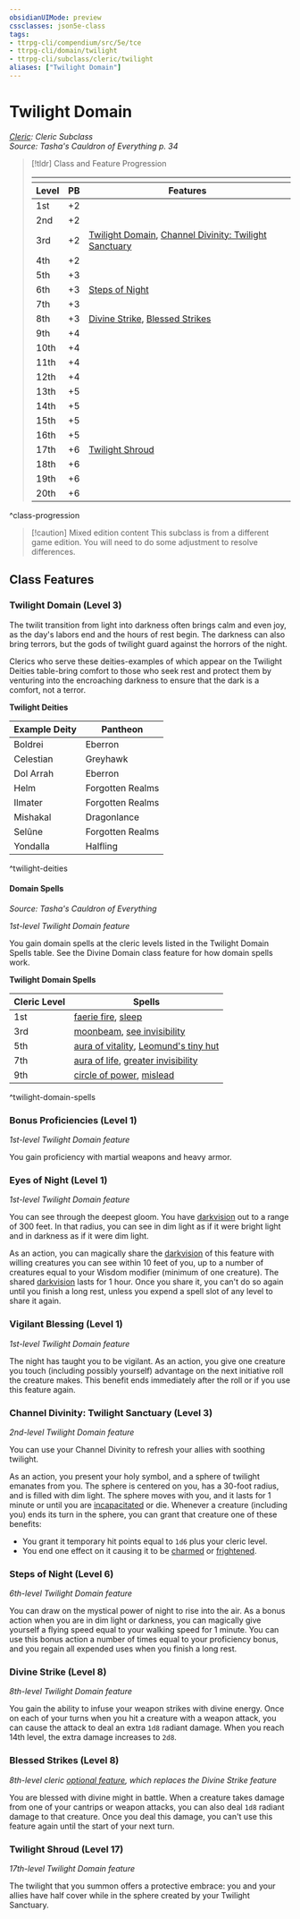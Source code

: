 ```yaml
---
obsidianUIMode: preview
cssclasses: json5e-class
tags:
- ttrpg-cli/compendium/src/5e/tce
- ttrpg-cli/domain/twilight
- ttrpg-cli/subclass/cleric/twilight
aliases: ["Twilight Domain"]
---
```

# Twilight Domain
*[Cleric](./cleric-xphb.md): Cleric Subclass*  
*Source: Tasha's Cauldron of Everything p. 34*  

> [!tldr] Class and Feature Progression
> 
> <table class="class-progression">
> <thead>
> <tr><th colspan='3'></th></tr>
> <tr class="class-progression"><th class"level">Level</th><th class"pb">PB</th><th class"feature">Features</th></tr>
> </thead><tbody>
> <tr class="class-progression"><td class"level">1st</td><td class"pb">+2</td><td class"feature"></td></tr>
> <tr class="class-progression"><td class"level">2nd</td><td class"pb">+2</td><td class"feature"></td></tr>
> <tr class="class-progression"><td class"level">3rd</td><td class"pb">+2</td><td class"feature"><a href='#Twilight Domain (Level 3)' class='internal-link'>Twilight Domain</a>, <a href='#Channel Divinity: Twilight Sanctuary (Level 3)' class='internal-link'>Channel Divinity: Twilight Sanctuary</a></td></tr>
> <tr class="class-progression"><td class"level">4th</td><td class"pb">+2</td><td class"feature"></td></tr>
> <tr class="class-progression"><td class"level">5th</td><td class"pb">+3</td><td class"feature"></td></tr>
> <tr class="class-progression"><td class"level">6th</td><td class"pb">+3</td><td class"feature"><a href='#Steps of Night (Level 6)' class='internal-link'>Steps of Night</a></td></tr>
> <tr class="class-progression"><td class"level">7th</td><td class"pb">+3</td><td class"feature"></td></tr>
> <tr class="class-progression"><td class"level">8th</td><td class"pb">+3</td><td class"feature"><a href='#Divine Strike (Level 8)' class='internal-link'>Divine Strike</a>, <a href='#Blessed Strikes (Level 8)' class='internal-link'>Blessed Strikes</a></td></tr>
> <tr class="class-progression"><td class"level">9th</td><td class"pb">+4</td><td class"feature"></td></tr>
> <tr class="class-progression"><td class"level">10th</td><td class"pb">+4</td><td class"feature"></td></tr>
> <tr class="class-progression"><td class"level">11th</td><td class"pb">+4</td><td class"feature"></td></tr>
> <tr class="class-progression"><td class"level">12th</td><td class"pb">+4</td><td class"feature"></td></tr>
> <tr class="class-progression"><td class"level">13th</td><td class"pb">+5</td><td class"feature"></td></tr>
> <tr class="class-progression"><td class"level">14th</td><td class"pb">+5</td><td class"feature"></td></tr>
> <tr class="class-progression"><td class"level">15th</td><td class"pb">+5</td><td class"feature"></td></tr>
> <tr class="class-progression"><td class"level">16th</td><td class"pb">+5</td><td class"feature"></td></tr>
> <tr class="class-progression"><td class"level">17th</td><td class"pb">+6</td><td class"feature"><a href='#Twilight Shroud (Level 17)' class='internal-link'>Twilight Shroud</a></td></tr>
> <tr class="class-progression"><td class"level">18th</td><td class"pb">+6</td><td class"feature"></td></tr>
> <tr class="class-progression"><td class"level">19th</td><td class"pb">+6</td><td class"feature"></td></tr>
> <tr class="class-progression"><td class"level">20th</td><td class"pb">+6</td><td class"feature"></td></tr>
> </tbody></table>

^class-progression


> [!caution] Mixed edition content
> This subclass is from a different game edition. You will need to do some adjustment to resolve differences.

## Class Features

### Twilight Domain (Level 3)

The twilit transition from light into darkness often brings calm and even joy, as the day's labors end and the hours of rest begin. The darkness can also bring terrors, but the gods of twilight guard against the horrors of the night.

Clerics who serve these deities-examples of which appear on the Twilight Deities table-bring comfort to those who seek rest and protect them by venturing into the encroaching darkness to ensure that the dark is a comfort, not a terror.

**Twilight Deities**

| Example Deity | Pantheon |
|---------------|----------|
| Boldrei | Eberron |
| Celestian | Greyhawk |
| Dol Arrah | Eberron |
| Helm | Forgotten Realms |
| Ilmater | Forgotten Realms |
| Mishakal | Dragonlance |
| Selûne | Forgotten Realms |
| Yondalla | Halfling |
^twilight-deities

#### Domain Spells
_Source: Tasha's Cauldron of Everything_

*1st-level Twilight Domain feature*

You gain domain spells at the cleric levels listed in the Twilight Domain Spells table. See the Divine Domain class feature for how domain spells work.

**Twilight Domain Spells**

| Cleric Level | Spells |
|--------------|--------|
| 1st | [faerie fire](2-Mechanics/CLI/spells/faerie-fire-xphb.md), [sleep](2-Mechanics/CLI/spells/sleep-xphb.md) |
| 3rd | [moonbeam](2-Mechanics/CLI/spells/moonbeam-xphb.md), [see invisibility](2-Mechanics/CLI/spells/see-invisibility-xphb.md) |
| 5th | [aura of vitality](2-Mechanics/CLI/spells/aura-of-vitality-xphb.md), [Leomund's tiny hut](2-Mechanics/CLI/spells/leomunds-tiny-hut-xphb.md) |
| 7th | [aura of life](2-Mechanics/CLI/spells/aura-of-life-xphb.md), [greater invisibility](2-Mechanics/CLI/spells/greater-invisibility-xphb.md) |
| 9th | [circle of power](2-Mechanics/CLI/spells/circle-of-power-xphb.md), [mislead](2-Mechanics/CLI/spells/mislead-xphb.md) |
^twilight-domain-spells

### Bonus Proficiencies (Level 1)

*1st-level Twilight Domain feature*

You gain proficiency with martial weapons and heavy armor.

### Eyes of Night (Level 1)

*1st-level Twilight Domain feature*

You can see through the deepest gloom. You have [darkvision](2-Mechanics/CLI/rules/senses.md#Darkvision) out to a range of 300 feet. In that radius, you can see in dim light as if it were bright light and in darkness as if it were dim light.

As an action, you can magically share the [darkvision](2-Mechanics/CLI/rules/senses.md#Darkvision) of this feature with willing creatures you can see within 10 feet of you, up to a number of creatures equal to your Wisdom modifier (minimum of one creature). The shared [darkvision](2-Mechanics/CLI/rules/senses.md#Darkvision) lasts for 1 hour. Once you share it, you can't do so again until you finish a long rest, unless you expend a spell slot of any level to share it again.

### Vigilant Blessing (Level 1)

*1st-level Twilight Domain feature*

The night has taught you to be vigilant. As an action, you give one creature you touch (including possibly yourself) advantage on the next initiative roll the creature makes. This benefit ends immediately after the roll or if you use this feature again.

### Channel Divinity: Twilight Sanctuary (Level 3)

*2nd-level Twilight Domain feature*

You can use your Channel Divinity to refresh your allies with soothing twilight.

As an action, you present your holy symbol, and a sphere of twilight emanates from you. The sphere is centered on you, has a 30-foot radius, and is filled with dim light. The sphere moves with you, and it lasts for 1 minute or until you are [incapacitated](2-Mechanics/CLI/rules/conditions.md#Incapacitated) or die. Whenever a creature (including you) ends its turn in the sphere, you can grant that creature one of these benefits:

- You grant it temporary hit points equal to `1d6` plus your cleric level.  
- You end one effect on it causing it to be [charmed](2-Mechanics/CLI/rules/conditions.md#Charmed) or [frightened](2-Mechanics/CLI/rules/conditions.md#Frightened).  

### Steps of Night (Level 6)

*6th-level Twilight Domain feature*

You can draw on the mystical power of night to rise into the air. As a bonus action when you are in dim light or darkness, you can magically give yourself a flying speed equal to your walking speed for 1 minute. You can use this bonus action a number of times equal to your proficiency bonus, and you regain all expended uses when you finish a long rest.

### Divine Strike (Level 8)

*8th-level Twilight Domain feature*

You gain the ability to infuse your weapon strikes with divine energy. Once on each of your turns when you hit a creature with a weapon attack, you can cause the attack to deal an extra `1d8` radiant damage. When you reach 14th level, the extra damage increases to `2d8`.

### Blessed Strikes (Level 8)

*8th-level cleric [optional feature](2-Mechanics/CLI/rules/variant-rules/optional-class-features-tce.md), which replaces the Divine Strike feature*

You are blessed with divine might in battle. When a creature takes damage from one of your cantrips or weapon attacks, you can also deal `1d8` radiant damage to that creature. Once you deal this damage, you can't use this feature again until the start of your next turn.

### Twilight Shroud (Level 17)

*17th-level Twilight Domain feature*

The twilight that you summon offers a protective embrace: you and your allies have half cover while in the sphere created by your Twilight Sanctuary.
